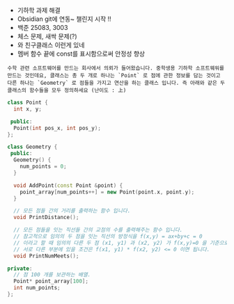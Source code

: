 - 기하학 과제 해결
- Obsidian git에 연동~  챌린지 시작 !!
- 백준 25083, 3003 
- 체스 문제, 새싹 문제(?)
- 와 친구클래스 이런게 있네 
- 멤버 함수 끝에 const를 표시함으로써 안정성 향상

```modoocode
수학 관련 소프트웨어를 만드는 회사에서 의뢰가 들어왔습니다. 중학생용 기하학 소프트웨워를 만드는 것인데요, 클래스는 총 두 개로 하나는 `Point` 로 점에 관한 정보를 담는 것이고 다른 하나는 `Geometry` 로 점들을 가지고 연산을 하는 클래스 입니다. 즉 아래와 같은 두 클래스의 함수들을 모두 정의하세요 (난이도 : 上)
```

```cpp
class Point {
  int x, y;

 public:
  Point(int pos_x, int pos_y);
};

class Geometry {
 public:
  Geometry() {
    num_points = 0;
  }

  void AddPoint(const Point &point) {
    point_array[num_points++] = new Point(point.x, point.y);
  }

  // 모든 점들 간의 거리를 출력하는 함수 입니다.
  void PrintDistance();

  // 모든 점들을 잇는 직선들 간의 교점의 수를 출력해주는 함수 입니다.
  // 참고적으로 임의의 두 점을 잇는 직선의 방정식을 f(x,y) = ax+by+c = 0
  // 이라고 할 때 임의의 다른 두 점 (x1, y1) 과 (x2, y2) 가 f(x,y)=0 을 기준으로
  // 서로 다른 부분에 있을 조건은 f(x1, y1) * f(x2, y2) <= 0 이면 됩니다.
  void PrintNumMeets();

private:
  // 점 100 개를 보관하는 배열.
  Point* point_array[100];
  int num_points;
};
```

